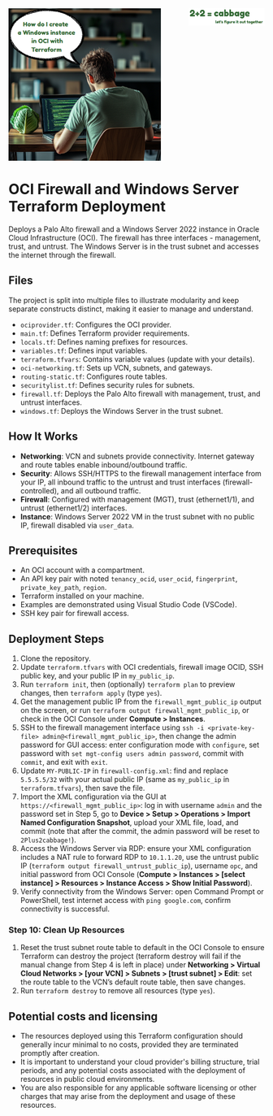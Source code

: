 <img align="right" width="150" src="https://github.com/2plus2cabbage/2plus2cabbage/blob/main/images/2plus2cabbage.png">

<img src="https://github.com/2plus2cabbage/2plus2cabbage/blob/main/images/oci-base.png" alt="oci-base" width="300" align="left">
<br clear="left">

# OCI Firewall and Windows Server Terraform Deployment

Deploys a Palo Alto firewall and a Windows Server 2022 instance in Oracle Cloud Infrastructure (OCI). The firewall has three interfaces - management, trust, and untrust. The Windows Server is in the trust subnet and accesses the internet through the firewall.

## Files
The project is split into multiple files to illustrate modularity and keep separate constructs distinct, making it easier to manage and understand.
- `ociprovider.tf`: Configures the OCI provider.
- `main.tf`: Defines Terraform provider requirements.
- `locals.tf`: Defines naming prefixes for resources.
- `variables.tf`: Defines input variables.
- `terraform.tfvars`: Contains variable values (update with your details).
- `oci-networking.tf`: Sets up VCN, subnets, and gateways.
- `routing-static.tf`: Configures route tables.
- `securitylist.tf`: Defines security rules for subnets.
- `firewall.tf`: Deploys the Palo Alto firewall with management, trust, and untrust interfaces.
- `windows.tf`: Deploys the Windows Server in the trust subnet.

## How It Works
- **Networking**: VCN and subnets provide connectivity. Internet gateway and route tables enable inbound/outbound traffic.
- **Security**: Allows SSH/HTTPS to the firewall management interface from your IP, all inbound traffic to the untrust and trust interfaces (firewall-controlled), and all outbound traffic.
- **Firewall**: Configured with management (MGT), trust (ethernet1/1), and untrust (ethernet1/2) interfaces.
- **Instance**: Windows Server 2022 VM in the trust subnet with no public IP, firewall disabled via `user_data`.

## Prerequisites
- An OCI account with a compartment.
- An API key pair with noted `tenancy_ocid`, `user_ocid`, `fingerprint`, `private_key_path`, `region`.
- Terraform installed on your machine.
- Examples are demonstrated using Visual Studio Code (VSCode).
- SSH key pair for firewall access.

## Deployment Steps
1. Clone the repository.
2. Update `terraform.tfvars` with OCI credentials, firewall image OCID, SSH public key, and your public IP in `my_public_ip`.
3. Run `terraform init`, then (optionally) `terraform plan` to preview changes, then `terraform apply` (type `yes`).
4. Get the management public IP from the `firewall_mgmt_public_ip` output on the screen, or run `terraform output firewall_mgmt_public_ip`, or check in the OCI Console under **Compute > Instances**.
5. SSH to the firewall management interface using `ssh -i <private-key-file> admin@<firewall_mgmt_public_ip>`, then change the admin password for GUI access: enter configuration mode with `configure`, set password with `set mgt-config users admin password`, commit with `commit`, and exit with `exit`.
6. Update `MY-PUBLIC-IP` in `firewall-config.xml`: find and replace `5.5.5.5/32` with your actual public IP (same as `my_public_ip` in `terraform.tfvars`), then save the file.
7. Import the XML configuration via the GUI at `https://<firewall_mgmt_public_ip>`: log in with username `admin` and the password set in Step 5, go to **Device > Setup > Operations > Import Named Configuration Snapshot**, upload your XML file, load, and commit (note that after the commit, the admin password will be reset to `2Plus2cabbage!`).
8. Access the Windows Server via RDP: ensure your XML configuration includes a NAT rule to forward RDP to `10.1.1.20`, use the untrust public IP (`terraform output firewall_untrust_public_ip`), username `opc`, and initial password from OCI Console (**Compute > Instances > [select instance] > Resources > Instance Access > Show Initial Password**).
9. Verify connectivity from the Windows Server: open Command Prompt or PowerShell, test internet access with `ping google.com`, confirm connectivity is successful.

### Step 10: Clean Up Resources
1. Reset the trust subnet route table to default in the OCI Console to ensure Terraform can destroy the project (terraform destroy will fail if the manual change from Step 4 is left in place) under **Networking > Virtual Cloud Networks > [your VCN] > Subnets > [trust subnet] > Edit**: set the route table to the VCN’s default route table, then save changes.
2. Run `terraform destroy` to remove all resources (type `yes`).

## Potential costs and licensing
- The resources deployed using this Terraform configuration should generally incur minimal to no costs, provided they are terminated promptly after creation.
- It is important to understand your cloud provider's billing structure, trial periods, and any potential costs associated with the deployment of resources in public cloud environments.
- You are also responsible for any applicable software licensing or other charges that may arise from the deployment and usage of these resources.